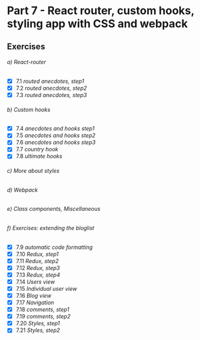 # Part 7 - React router, custom hooks, styling app with CSS and webpack


## Exercises

###### a) React-router
- [x] 7.1 _routed anecdotes, step1_  
- [x] 7.2 _routed anecdotes, step2_  
- [x] 7.3 _routed anecdotes, step3_  

###### b) Custom hooks
- [x] 7.4 _anecdotes and hooks step1_  
- [x] 7.5 _anecdotes and hooks step2_  
- [x] 7.6 _anecdotes and hooks step3_  
- [x] 7.7 _country hook_  
- [x] 7.8 _ultimate hooks_  

###### c) More about styles

###### d) Webpack

###### e) Class components, Miscellaneous

###### f) Exercises: extending the bloglist
- [x] 7.9 _automatic code formatting_  
- [x] 7.10 _Redux, step1_  
- [x] 7.11 _Redux, step2_  
- [x] 7.12 _Redux, step3_  
- [x] 7.13 _Redux, step4_  
- [x] 7.14 _Users view_  
- [x] 7.15 _Individual user view_  
- [x] 7.16 _Blog view_  
- [x] 7.17 _Navigation_  
- [x] 7.18 _comments, step1_  
- [x] 7.19 _comments, step2_  
- [x] 7.20 _Styles, step1_  
- [x] 7.21 _Styles, step2_  
